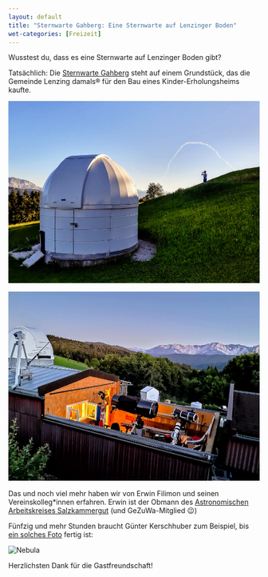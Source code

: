 ```yaml
---
layout: default
title: "Sternwarte Gahberg: Eine Sternwarte auf Lenzinger Boden"
wet-categories: [Freizeit]
---
```

Wusstest du, dass es eine Sternwarte auf Lenzinger Boden gibt?

Tatsächlich: Die [Sternwarte Gahberg](https://astronomie.at/ "Astronomischer Arbeitskreis Salzkammergut - Sternwarte Gahberg") steht auf einem Grundstück, das die Gemeinde Lenzing damals® für den Bau eines Kinder-Erholungsheims kaufte.

![Sternwarte Gahberg](../assets/images/sternwarte-gahberg-0.jpg "Sternwarte Gahberg")

![Sternwarte Gahberg](../assets/images/sternwarte-gahberg-1.jpg "Sternwarte Gahberg")

Das und noch viel mehr haben wir von Erwin Filimon und seinen Vereinskolleg*innen erfahren. Erwin ist der Obmann des [Astronomischen Arbeitskreises Salzkammergut](https://www.astronomie.at/) (und GeZuWa-Mitglied 😉)

Fünfzig und mehr Stunden braucht Günter Kerschhuber zum Beispiel, bis [ein solches Foto](https://astro-photo.at/index.html/Nebula/index.html#img=Sh2-134%20LBN489%20LBN491.jpg "Nebula") fertig ist:

![Nebula](https://astro-photo.at/index.html/Nebula/slides/Sh2-134%20LBN489%20LBN491.jpg)

Herzlichsten Dank für die Gastfreundschaft!
